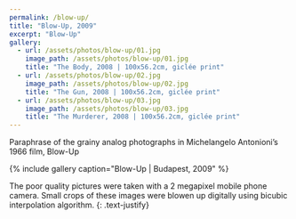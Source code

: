 ```yaml
---
permalink: /blow-up/
title: "Blow-Up, 2009"
excerpt: "Blow-Up"
gallery:
  - url: /assets/photos/blow-up/01.jpg
    image_path: /assets/photos/blow-up/01.jpg
    title: "The Body, 2008 | 100x56.2cm, giclée print"
  - url: /assets/photos/blow-up/02.jpg
    image_path: /assets/photos/blow-up/02.jpg
    title: "The Gun, 2008 | 100x56.2cm, giclée print"
  - url: /assets/photos/blow-up/03.jpg
    image_path: /assets/photos/blow-up/03.jpg
    title: "The Murderer, 2008 | 100x56.2cm, giclée print"
---
```


Paraphrase of the grainy analog photographs in Michelangelo Antonioni’s 1966 film, Blow-Up

{% include gallery caption="Blow-Up \| Budapest, 2009" %}

The poor quality pictures were taken with a 2 megapixel mobile phone camera. Small crops of these
images were blowen up digitally using bicubic interpolation algorithm.
{: .text-justify}
